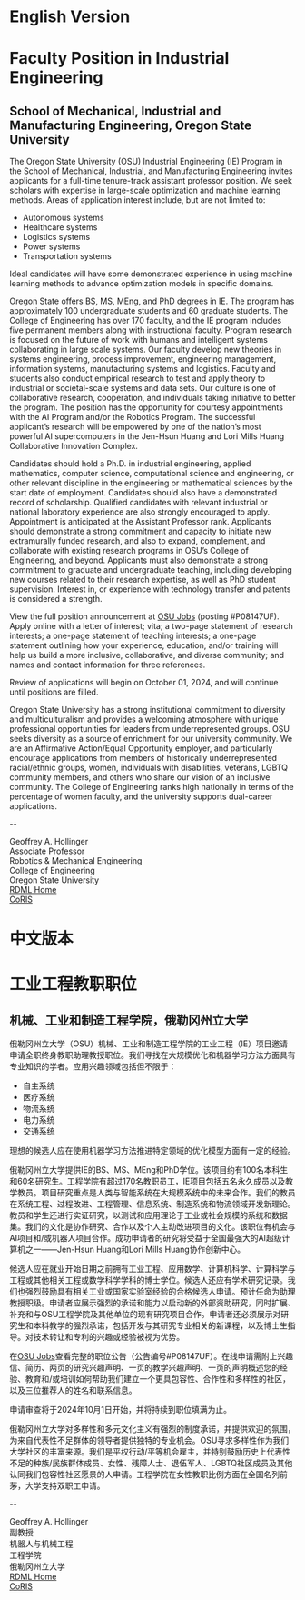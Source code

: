 
# English Version


# Faculty Position in Industrial Engineering
## School of Mechanical, Industrial and Manufacturing Engineering, Oregon State University

The Oregon State University (OSU) Industrial Engineering (IE) Program in the School of Mechanical, Industrial, and Manufacturing Engineering invites applicants for a full-time tenure-track assistant professor position. We seek scholars with expertise in large-scale optimization and machine learning methods. Areas of application interest include, but are not limited to:
- Autonomous systems
- Healthcare systems
- Logistics systems
- Power systems
- Transportation systems

Ideal candidates will have some demonstrated experience in using machine learning methods to advance optimization models in specific domains.

Oregon State offers BS, MS, MEng, and PhD degrees in IE. The program has approximately 100 undergraduate students and 60 graduate students. The College of Engineering has over 170 faculty, and the IE program includes five permanent members along with instructional faculty. Program research is focused on the future of work with humans and intelligent systems collaborating in large scale systems. Our faculty develop new theories in systems engineering, process improvement, engineering management, information systems, manufacturing systems and logistics. Faculty and students also conduct empirical research to test and apply theory to industrial or societal-scale systems and data sets. Our culture is one of collaborative research, cooperation, and individuals taking initiative to better the program. The position has the opportunity for courtesy appointments with the AI Program and/or the Robotics Program. The successful applicant’s research will be empowered by one of the nation’s most powerful AI supercomputers in the Jen-Hsun Huang and Lori Mills Huang Collaborative Innovation Complex.

Candidates should hold a Ph.D. in industrial engineering, applied mathematics, computer science, computational science and engineering, or other relevant discipline in the engineering or mathematical sciences by the start date of employment. Candidates should also have a demonstrated record of scholarship. Qualified candidates with relevant industrial or national laboratory experience are also strongly encouraged to apply. Appointment is anticipated at the Assistant Professor rank. Applicants should demonstrate a strong commitment and capacity to initiate new extramurally funded research, and also to expand, complement, and collaborate with existing research programs in OSU’s College of Engineering, and beyond. Applicants must also demonstrate a strong commitment to graduate and undergraduate teaching, including developing new courses related to their research expertise, as well as PhD student supervision. Interest in, or experience with technology transfer and patents is considered a strength.

View the full position announcement at [OSU Jobs](http://jobs.oregonstate.edu/) (posting #P08147UF). Apply online with a letter of interest; vita; a two-page statement of research interests; a one-page statement of teaching interests; a one-page statement outlining how your experience, education, and/or training will help us build a more inclusive, collaborative, and diverse community; and names and contact information for three references.

Review of applications will begin on October 01, 2024, and will continue until positions are filled.

Oregon State University has a strong institutional commitment to diversity and multiculturalism and provides a welcoming atmosphere with unique professional opportunities for leaders from underrepresented groups. OSU seeks diversity as a source of enrichment for our university community. We are an Affirmative Action/Equal Opportunity employer, and particularly encourage applications from members of historically underrepresented racial/ethnic groups, women, individuals with disabilities, veterans, LGBTQ community members, and others who share our vision of an inclusive community. The College of Engineering ranks high nationally in terms of the percentage of women faculty, and the university supports dual-career applications.

--

Geoffrey A. Hollinger  
Associate Professor  
Robotics & Mechanical Engineering  
College of Engineering  
Oregon State University  
[RDML Home](https://research.engr.oregonstate.edu/rdml/home)  
[CoRIS](https://engineering.oregonstate.edu/CoRIS)


# 中文版本


# 工业工程教职职位
## 机械、工业和制造工程学院，俄勒冈州立大学

俄勒冈州立大学（OSU）机械、工业和制造工程学院的工业工程（IE）项目邀请申请全职终身教职助理教授职位。我们寻找在大规模优化和机器学习方法方面具有专业知识的学者。应用兴趣领域包括但不限于：
- 自主系统
- 医疗系统
- 物流系统
- 电力系统
- 交通系统

理想的候选人应在使用机器学习方法推进特定领域的优化模型方面有一定的经验。

俄勒冈州立大学提供IE的BS、MS、MEng和PhD学位。该项目约有100名本科生和60名研究生。工程学院有超过170名教职员工，IE项目包括五名永久成员以及教学教员。项目研究重点是人类与智能系统在大规模系统中的未来合作。我们的教员在系统工程、过程改进、工程管理、信息系统、制造系统和物流领域开发新理论。教员和学生还进行实证研究，以测试和应用理论于工业或社会规模的系统和数据集。我们的文化是协作研究、合作以及个人主动改进项目的文化。该职位有机会与AI项目和/或机器人项目合作。成功申请者的研究将受益于全国最强大的AI超级计算机之一——Jen-Hsun Huang和Lori Mills Huang协作创新中心。

候选人应在就业开始日期之前拥有工业工程、应用数学、计算机科学、计算科学与工程或其他相关工程或数学科学学科的博士学位。候选人还应有学术研究记录。我们也强烈鼓励具有相关工业或国家实验室经验的合格候选人申请。预计任命为助理教授职级。申请者应展示强烈的承诺和能力以启动新的外部资助研究，同时扩展、补充和与OSU工程学院及其他单位的现有研究项目合作。申请者还必须展示对研究生和本科教学的强烈承诺，包括开发与其研究专业相关的新课程，以及博士生指导。对技术转让和专利的兴趣或经验被视为优势。

在[OSU Jobs](http://jobs.oregonstate.edu/)查看完整的职位公告（公告编号#P08147UF）。在线申请需附上兴趣信、简历、两页的研究兴趣声明、一页的教学兴趣声明、一页的声明概述您的经验、教育和/或培训如何帮助我们建立一个更具包容性、合作性和多样性的社区，以及三位推荐人的姓名和联系信息。

申请审查将于2024年10月1日开始，并将持续到职位填满为止。

俄勒冈州立大学对多样性和多元文化主义有强烈的制度承诺，并提供欢迎的氛围，为来自代表性不足群体的领导者提供独特的专业机会。OSU寻求多样性作为我们大学社区的丰富来源。我们是平权行动/平等机会雇主，并特别鼓励历史上代表性不足的种族/民族群体成员、女性、残障人士、退伍军人、LGBTQ社区成员及其他认同我们包容性社区愿景的人申请。工程学院在女性教职比例方面在全国名列前茅，大学支持双职工申请。

--

Geoffrey A. Hollinger  
副教授  
机器人与机械工程  
工程学院  
俄勒冈州立大学  
[RDML Home](https://research.engr.oregonstate.edu/rdml/home)  
[CoRIS](https://engineering.oregonstate.edu/CoRIS)

